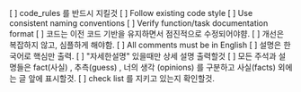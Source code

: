 [ ] code_rules 를 반드시 지킬것
[ ] Follow existing code style
[ ] Use consistent naming conventions
[ ] Verify function/task documentation format
[ ] 코드는 이전 코드 기반을 유지하면서 점진적으로 수정되어야햠.
[ ] 개선은 복잡하지 않고, 심플하게 해야함.
[ ] All comments must be in English
[ ] 설명은 한국어로 핵심만 출력.
[ ] "자세한설명" 있을때만 상세 설명 출력할것
[ ] 모든 주석과 설명들은 fact(사실) , 추측(guess) , 너의 생각 (opinions) 를 구분하고 사실(facts) 외에는 글 앞에 표시할것.
[ ] check list 를 지키고 있는지 확인할것.